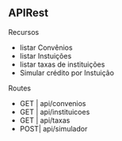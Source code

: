 ## APIRest

<p>Recursos</p>

- listar Convênios
- listar Instuições
- listar taxas de instituições
- Simular crédito por Instuição

Routes

- GET | api/convenios    
- GET | api/instituicoes 
- GET | api/taxas        
- POST| api/simulador    